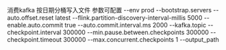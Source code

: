 消费kafka
按日期分桶写入文件
参数可配置
--env prod
--bootstrap.servers
--auto.offset.reset latest
--flink.partition-discovery-interval-millis 5000
--enable.auto.commit true
--auto.commit.interval.ms 2000
--kafka.topic
--checkpoint.interval 300000
--min.pause.between.checkpoints 300000
--checkpoint.timeout 300000
--max.concurrent.checkpoints 1
--output_path 
